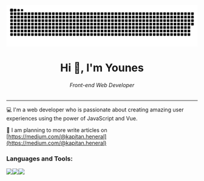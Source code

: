 <img align="center" src="https://raw.githubusercontent.com/Finestwork/Finestwork/output/snake.svg" alt="Snake animation" />

<h1 align="center">Hi 👋, I'm Younes</h1>
<h6 align="center">Front-end Web Developer</h6>

---

💻 I'm a web developer who is passionate about creating amazing user experiences using the power of JavaScript and Vue.

📝 I am planning to more write articles on [https://medium.com/@kapitan.heneral](https://medium.com/@kapitan.heneral)

<h3 align="left">Languages and Tools:</h3>

<img src="https://github-readme-stats.vercel.app/api/top-langs/?username=Finestwork&theme=vue&show_icons=true&hide_border=true&layout=compact" align="left"/>

<img src="https://github-readme-streak-stats.herokuapp.com/?user=Finestwork&theme=vue&hide_border=true" align="left"/>

<img src="https://github-readme-stats.vercel.app/api?username=Finestwork&theme=vue&show_icons=true&hide_border=true&count_private=true" align="left"/>
